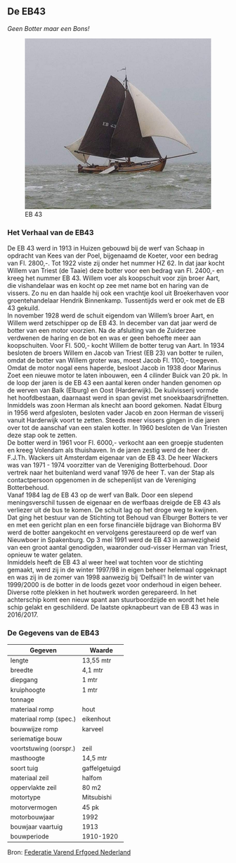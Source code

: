 ## De EB43

*Geen Botter maar een Bons!*

<figure id="foto_eb43">
    <img src="media/eb43.jpg" alt="EB 43">
    <figcaption>EB 43</figcaption>
</figure>

### Het Verhaal van de EB43

De EB 43 werd in 1913 in Huizen gebouwd bij de werf van Schaap in opdracht van Kees van der Poel, bijgenaamd de Koeter, voor een bedrag van Fl. 2800,-.
Tot 1922 viste zij onder het nummer HZ 62. In dat jaar kocht Willem van Triest (de Taaie) deze botter voor een bedrag van Fl. 2400,- en kreeg het nummer EB 43. Willem voer als koopschuit voor zijn broer Aart, die vishandelaar was en kocht op zee met name bot en haring van de vissers. Zo nu en dan haalde hij ook een vrachtje kool uit Broekerhaven voor groentehandelaar Hendrik Binnenkamp. Tussentijds werd er ook met de EB 43 gekuild.  
In november 1928 werd de schuit eigendom van Willem’s broer Aart, en Willem werd zetschipper op de EB 43. In december van dat jaar werd de botter van een motor voorzien.
Na de afsluiting van de Zuiderzee verdwenen de haring en de bot en was er geen behoefte meer aan koopschuiten. Voor Fl. 500,- kocht Willem de botter terug van Aart.
In 1934 besloten de broers Willem en Jacob van Triest (EB 23) van botter te ruilen, omdat de botter van Willem groter was, moest Jacob Fl. 1100,- toegeven.  
Omdat de motor nogal eens haperde, besloot Jacob in 1938 door Marinus Zoet een nieuwe motor te laten inbouwen, een 4 cilinder Buick van 20 pk.
In de loop der jaren is de EB 43 een aantal keren onder handen genomen op de werven van Balk (Elburg) en Oost (Harderwijk).
De kuilvisserij vormde het hoofdbestaan, daarnaast werd in span gevist met snoekbaarsdrijfnetten.
Inmiddels was zoon Herman als knecht aan boord gekomen. Nadat Elburg in 1956 werd afgesloten, besloten vader Jacob en zoon Herman de visserij vanuit Harderwijk voort te zetten.
Steeds meer vissers gingen in die jaren over tot de aanschaf van een stalen kotter. In 1960 besloten de Van Triesten deze stap ook te zetten.  
De botter werd in 1961 voor Fl. 6000,- verkocht aan een groepje studenten en kreeg Volendam als thuishaven.
In de jaren zestig werd de heer dr. F.J.Th. Wackers uit Amsterdam eigenaar van de EB 43. De heer Wackers was van 1971 - 1974 voorzitter van de Vereniging Botterbehoud.
Door vertrek naar het buitenland werd vanaf 1976 de heer T. van der Stap als contactpersoon opgenomen in de schepenlijst van de Vereniging Botterbehoud.  
Vanaf 1984 lag de EB 43 op de werf van Balk. Door een slepend meningsverschil tussen de eigenaar en de werfbaas dreigde de EB 43 als verliezer uit de bus te komen. De schuit lag op het droge weg te kwijnen.
Dat ging het bestuur van de Stichting tot Behoud van Elburger Botters te ver en met een gericht plan en een forse financiële bijdrage van Biohorma BV werd de botter aangekocht en vervolgens gerestaureerd op de werf van Nieuwboer in Spakenburg.
Op 3 mei 1991 werd de EB 43 in aanwezigheid van een groot aantal genodigden, waaronder oud-visser Herman van Triest, opnieuw te water gelaten.  
Inmiddels heeft de EB 43 al weer heel wat tochten voor de stichting gemaakt, werd zij in de winter 1997/98 in eigen beheer helemaal opgeknapt en was zij in de zomer van 1998 aanwezig bij ‘Delfsail’!
In de winter van 1999/2000 is de botter in de loods gezet voor onderhoud in eigen beheer. Diverse rotte plekken in het houtwerk worden gerepareerd. In het achterschip komt een nieuw spant aan stuurboordzijde en wordt het hele schip gelakt en geschilderd.
De laatste opknapbeurt van de EB 43 was in 2016/2017.

### De Gegevens van de EB43

| Gegeven                   | Waarde        |  
|---------------------------|---------------|   
| lengte 	                | 13,55  mtr    | 	 
| breedte 	                | 4,1    mtr    | 
| diepgang 	                | 1      mtr    | 		 
| kruiphoogte 	            | 1   	 mtr    | 	 
| tonnage 	                |    	        | 	
| materiaal romp 	        | hout 	        |  
| materiaal romp (spec.) 	| eikenhout     |  
| bouwwijze romp 	        | karveel 	    |  
| seriematige bouw 		    |               |  
| voortstuwing (oorspr.) 	| zeil          |   	 
| masthoogte 	            | 14,5   mtr    |
| soort tuig 	            | gaffelgetuigd |  	 
| materiaal zeil 	        | halfom        |   	 
| oppervlakte zeil 	        | 80 	 m2     |
| motortype 	            | Mitsubishi    |  	 
| motorvermogen             | 45 	 pk     | 
| motorbouwjaar 		    | 1992          |  
| bouwjaar vaartuig 	    | 1913 	        |  
| bouwperiode 	            | 1910-1920 	|   

Bron: [Federatie Varend Erfgoed Nederland](https://rven.info/schip.aspx?=502)



